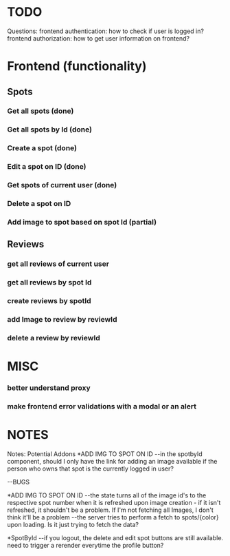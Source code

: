 # TODO

Questions:
frontend authentication: how to check if user is logged in?
frontend authorization: how to get user information on frontend?


# Frontend (functionality)

## Spots

### Get all spots (done)
### Get all spots by Id (done)
### Create a spot (done)
### Edit a spot on ID (done)
### Get spots of current user (done)

### Delete a spot on ID

### Add image to spot based on spot Id (partial)

## Reviews

### get all reviews of current user
### get all reviews by spot Id
### create reviews by spotId
### add Image to review by reviewId
### delete a review by reviewId


# MISC

### better understand proxy

### make frontend error validations with a modal or an alert


# NOTES
Notes:
Potential Addons
*ADD IMG TO SPOT ON ID
--in the spotbyId component, should I only have the link for adding an image available if the person who owns that spot is the currently logged in user?


--BUGS

*ADD IMG TO SPOT ON ID
--the state turns all of the image id's to the respective spot number when it is refreshed upon image creation - if it isn't refreshed, it shouldn't be a problem. If I'm not fetching all Images, I don't think it'll be a problem
--the server tries to perform a fetch to spots/{color} upon loading. Is it just trying to fetch the data?

*SpotById
--if you logout, the delete and edit spot buttons are still available. need to trigger a rerender everytime the profile button?
